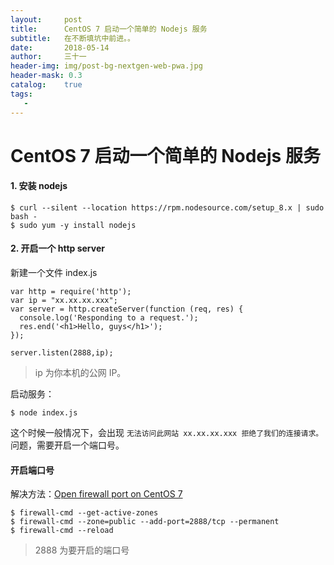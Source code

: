 ```yaml
---
layout:     post
title:      CentOS 7 启动一个简单的 Nodejs 服务
subtitle:   在不断填坑中前进。。
date:       2018-05-14
author:     三十一
header-img: img/post-bg-nextgen-web-pwa.jpg
header-mask: 0.3
catalog:    true
tags:
   - 
---
```


# CentOS 7 启动一个简单的 Nodejs 服务
#### 1. 安装 nodejs

```
$ curl --silent --location https://rpm.nodesource.com/setup_8.x | sudo bash -
$ sudo yum -y install nodejs
```
#### 2. 开启一个 http server

新建一个文件 index.js


```
var http = require('http');
var ip = "xx.xx.xx.xxx";
var server = http.createServer(function (req, res) {
  console.log('Responding to a request.');
  res.end('<h1>Hello, guys</h1>');
});

server.listen(2888,ip);
```

> ip 为你本机的公网 IP。

启动服务：

```
$ node index.js
```

这个时候一般情况下，会出现 `无法访问此网站 xx.xx.xx.xxx 拒绝了我们的连接请求。`问题，需要开启一个端口号。

#### 开启端口号

解决方法：[Open firewall port on CentOS 7](https://stackoverflow.com/a/24729895/7771598)



```
$ firewall-cmd --get-active-zones
$ firewall-cmd --zone=public --add-port=2888/tcp --permanent
$ firewall-cmd --reload
```

> 2888 为要开启的端口号



